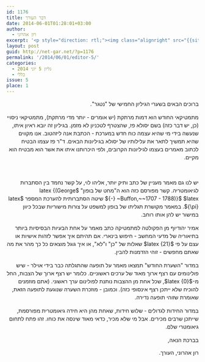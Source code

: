 ```yaml
---
id: 1176
title: דבר העורך
date: 2014-06-01T01:28:01+03:00
author:
  - רון אהרוני
excerpt: '<p style="direction: rtl;"><img class="alignright" src="{{site.baseurl}}/assets/img/2014/01/orech.jpg" alt="רון אהרוני,הפקולטה למתמטיקה, הטכניון" width="81" height="81" />מה יש לנו הפעם? מתמטיקאי החודש הוא דמות מרתקת, מתמטיקאי ניסויי בשם יסולא פז,מאמר מעניין על קשר נחמד בין הסתברות לגיאומטריה, מאמר בנושא חיפוש בינארי,  פולינומים עם רצף ארוך מאוד של ערכים ראשוניים ועוד המון דברים מעניינים, תהנו.</p>'
layout: post
guid: http://net-gar.net/?p=1176
permalink: '/2014/06/01/editor-5/'
categories:
  - גליון 5 יוני 2014
  - כללי
issue: 5
place: 1
---
```

<p style="direction: rtl;">
  <span style="line-height: 1.5em;">ברוכים הבאים בשערי הגיליון החמישי של "נטגר". </span>
</p>

<p style="direction: rtl;">
  <span style="line-height: 1.5em;">מתמטיקאי החודש הוא דמות מרתקת (יש אומרים - יותר מדי מרתקת), מתמטיקאי ניסויי (כן, יש דבר כזה) בשם יסולא פז, שהצטרף לטכניון לא מזמן. בגיליון זה יובא ראיון איתו, שנעשה בידי מי שהיא עצמה כוח חדש במערכת - הכתבת אנה ליזהטוב. אנו מקווים שהיא תמשיך לתאר את עלילותיו של יסולא בגיליונות הבאים. ד"ר פז עצמו הבטיח לכתוב מאמרים בעצמו לגיליונות הקרובים, ולפי היכרותנו איתו את אשר הוא מבטיח הוא מקיים.</span>
</p>

&nbsp;

<p style="direction: rtl;">
  <span style="line-height: 1.5em;">יש לנו גם מאמר מעניין של כתב ותיק יותר, אליהו לוי, על קשר נחמד בין הסתברות לגיאומטריה. קשר מפורסם כזה הוא ה"מחט של בופון" $latex {(George ~Buffon,~~1707 - 1788)}$ $latex {-}$ שיטה הסתברותית להערכת המספר $latex {\pi}$. במאמר מקושרת תגליתו של בופון למשפט על צורות מישוריות שבכל כיוון במישור יש להן אותו רוחב. </span>
</p>

<p style="direction: rtl;">
  <span style="line-height: 1.5em;">אמיר יהודיוף מן הפקולטה למתמטיקה כתב מאמר על אחת הבעיות הבסיסיות ביותר בתיאוריה של מדעי המחשב - חיפוש בינארי. אם תהיתם איך אפשר לזהות אישיות או עצם על פי $latex {21}$ שאלות של "כן" ו"לא", או איך גוגל מוצאים כל כך מהר את מה שאתם מחפשים - זוהי הזדמנות להבין. </span>
</p>

<p style="direction: rtl;">
  <span style="line-height: 1.5em;">במדור "השערת החודש" תמצאו מאמר על תופעה שהתגלתה כבר בידי אוילר - שיש פולינומים עם רצף ארוך מאוד של ערכים ראשוניים. כלומר יש רצף ארוך של הצבות, החל מ-$latex {0}$, שכל אחת מן ההצבות נותנת לפולינום ערך ראשוני. (אתם מוזמנים להוכיח שלא ייתכן רצף אינסופי כזה). וכמובן - מוזכרת השערה שנוגעת לתופעה הזאת, שאומרת שזוהי תופעה נדירה. </span>
</p>

<p style="direction: rtl;">
  <span style="line-height: 1.5em;">במדור החידות לגדולים - שלוש חידות, שאחת מהן היא חידה גיאומטרית מפורסמת, שייתכן שרבים מכירים. אבל מי שלא מכיר, כדאי מאוד שינסה את כוחו. זהו פתח לתחום גיאומטרי שלם. </span>
</p>

<p style="direction: rtl;">
  <span style="line-height: 1.5em;">בברכת הנאה, </span>
</p>

<p style="direction: rtl;">
  רון אהרוני, העורך.
</p>
